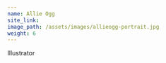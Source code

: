 ```yaml
---
name: Allie Ogg
site_link:
image_path: /assets/images/allieogg-portrait.jpg
weight: 6
---
```



Illustrator